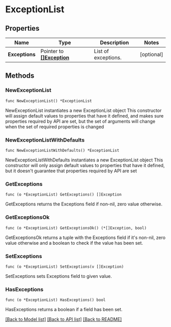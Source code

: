 # ExceptionList

## Properties

Name | Type | Description | Notes
------------ | ------------- | ------------- | -------------
**Exceptions** | Pointer to [**[]Exception**](Exception.md) | List of exceptions. | [optional] 

## Methods

### NewExceptionList

`func NewExceptionList() *ExceptionList`

NewExceptionList instantiates a new ExceptionList object
This constructor will assign default values to properties that have it defined,
and makes sure properties required by API are set, but the set of arguments
will change when the set of required properties is changed

### NewExceptionListWithDefaults

`func NewExceptionListWithDefaults() *ExceptionList`

NewExceptionListWithDefaults instantiates a new ExceptionList object
This constructor will only assign default values to properties that have it defined,
but it doesn't guarantee that properties required by API are set

### GetExceptions

`func (o *ExceptionList) GetExceptions() []Exception`

GetExceptions returns the Exceptions field if non-nil, zero value otherwise.

### GetExceptionsOk

`func (o *ExceptionList) GetExceptionsOk() (*[]Exception, bool)`

GetExceptionsOk returns a tuple with the Exceptions field if it's non-nil, zero value otherwise
and a boolean to check if the value has been set.

### SetExceptions

`func (o *ExceptionList) SetExceptions(v []Exception)`

SetExceptions sets Exceptions field to given value.

### HasExceptions

`func (o *ExceptionList) HasExceptions() bool`

HasExceptions returns a boolean if a field has been set.


[[Back to Model list]](../README.md#documentation-for-models) [[Back to API list]](../README.md#documentation-for-api-endpoints) [[Back to README]](../README.md)



